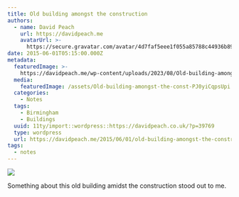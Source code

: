 ```yaml
---
title: Old building amongst the construction
authors:
  - name: David Peach
    url: https://davidpeach.me
    avatarUrl: >-
      https://secure.gravatar.com/avatar/4d7faf5eee1f055a85788c44936b8995eaab6dfb004e7854ec747ccb272e91ee?s=96&d=mm&r=g
date: 2015-06-01T05:15:00.000Z
metadata:
  featuredImage: >-
    https://davidpeach.me/wp-content/uploads/2023/08/Old-building-amongst-the-construction.jpg
  media:
    featuredImage: /assets/Old-building-amongst-the-const-PJ0yiCqpsUpi.jpg
  categories:
    - Notes
  tags:
    - Birmingham
    - Buildings
  uuid: 11ty/import::wordpress::https://davidpeach.co.uk/?p=39769
  type: wordpress
  url: https://davidpeach.me/2015/06/01/old-building-amongst-the-construction/
tags:
  - notes
---
```

[![](/assets/Old-building-amongst-the-const-PJ0yiCqpsUpi.jpg)](/assets/Old-building-amongst-the-const-PJ0yiCqpsUpi.jpg)

Something about this old building amidst the construction stood out to me.